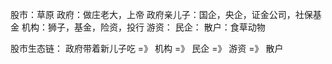 股市：草原
政府：做庄老大，上帝
政府亲儿子：国企，央企，证金公司，社保基金
机构：狮子，基金，险资，投行
游资：
民企：
散户：食草动物

股市生态链：
政府带着新儿子吃 =》 机构 =》 民企 =》 游资 =》 散户


